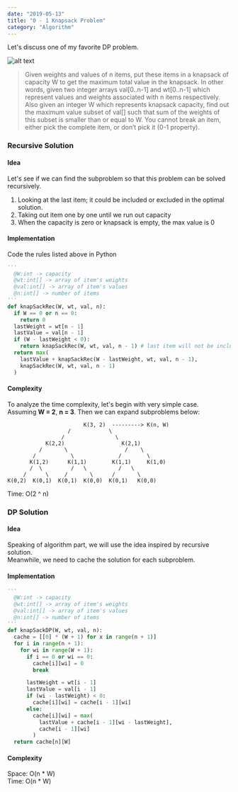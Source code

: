```yaml
---
date: "2019-05-13"
title: "0 - 1 Knapsack Problem"
category: "Algorithm"
---
```


Let's discuss one of my favorite DP problem.

![alt text](https://cdn-images-1.medium.com/max/1200/0*3dS6Jw8NzzSD-mn8.jpg)
> Given weights and values of n items, 
  put these items in a knapsack of capacity W 
  to get the maximum total value in the knapsack. 
  In other words, given two integer arrays val[0..n-1] and wt[0..n-1] 
  which represent values and weights associated with n items respectively. 
  Also given an integer W which represents knapsack capacity, 
  find out the maximum value subset of val[] 
  such that sum of the weights of this subset is smaller than or equal to W. 
  You cannot break an item, either pick the complete item, or don’t pick it (0-1 property).

### Recursive Solution
#### Idea
Let's see if we can find the subproblem so that this problem can be solved recursively.

1. Looking at the last item; it could be included or excluded in the optimal solution.
2. Taking out item one by one until we run out capacity
3. When the capacity is zero or knapsack is empty, the max value is 0

#### Implementation
Code the rules listed above in Python
```python
'''
  @W:int -> capacity
  @wt:int[] -> array of item's weights
  @val:int[] -> array of item's values
  @n:int[] -> number of items
'''
def knapSackRec(W, wt, val, n):
  if W == 0 or n == 0:
    return 0
  lastWeight = wt[n - 1]
  lastValue = val[n - 1]
  if (W - lastWeight < 0):
    return knapSackRec(W, wt, val, n - 1) # last item will not be included
  return max(
    lastValue + knapSackRec(W - lastWeight, wt, val, n - 1),
    knapSackRec(W, wt, val, n - 1)
  )
```

#### Complexity
To analyze the time complexity, let's begin with very simple case.
<br />
Assuming <b>W = 2</b>, <b>n = 3</b>. Then we can expand subproblems below:
```
                        K(3, 2)  ---------> K(n, W)
                   /            \ 
                 /                \               
            K(2,2)                  K(2,1)
          /       \                  /    \ 
        /           \              /        \
       K(1,2)      K(1,1)        K(1,1)     K(1,0)
       /  \         /   \          /   \
     /      \     /       \      /       \
K(0,2)  K(0,1)  K(0,1)  K(0,0)  K(0,1)   K(0,0)
```
Time: O(2 ^ n)



### DP Solution
#### Idea
Speaking of algorithm part, we will use the idea inspired by recursive solution.
<br />
Meanwhile, we need to cache the solution for each subproblem.

#### Implementation
```python
'''
  @W:int -> capacity
  @wt:int[] -> array of item's weights
  @val:int[] -> array of item's values
  @n:int[] -> number of items
'''
def knapSackDP(W, wt, val, n):
  cache = [[0] * (W + 1) for x in range(n + 1)]
  for i in range(n + 1):
    for wi in range(W + 1):
      if i == 0 or wi == 0:
        cache[i][wi] = 0
        break

      lastWeight = wt[i - 1]
      lastValue = val[i - 1]
      if (wi - lastWeight) < 0:
        cache[i][wi] = cache[i - 1][wi]
      else:
        cache[i][wi] = max(
          lastValue + cache[i - 1][wi - lastWeight],
          cache[i - 1][wi]
        )
  return cache[n][W]
```
#### Complexity
Space: O(n * W)
<br />
Time: O(n * W)



